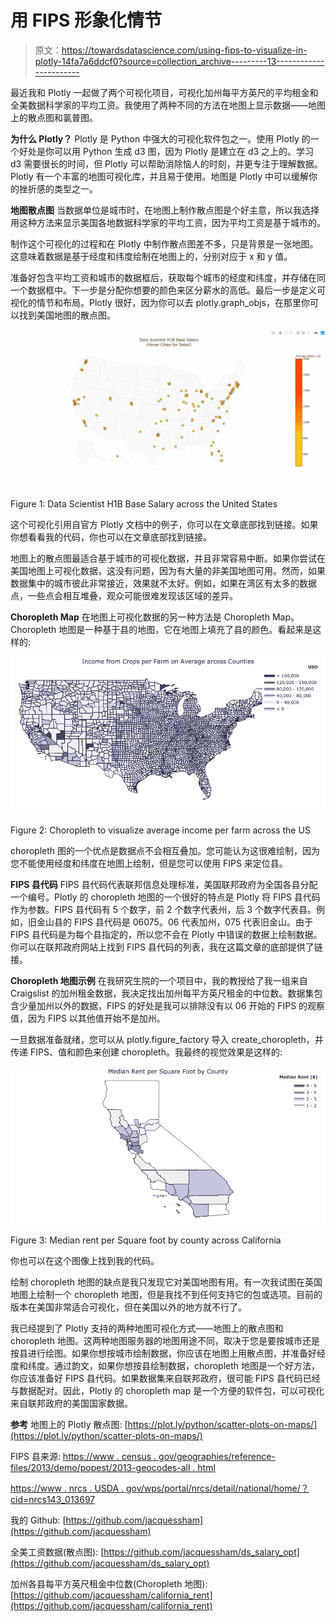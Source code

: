 # 用 FIPS 形象化情节

> 原文：<https://towardsdatascience.com/using-fips-to-visualize-in-plotly-14fa7a6ddcf0?source=collection_archive---------13----------------------->

最近我和 Plotly 一起做了两个可视化项目，可视化加州每平方英尺的平均租金和全美数据科学家的平均工资。我使用了两种不同的方法在地图上显示数据——地图上的散点图和氯普图。

**为什么 Plotly？**
Plotly 是 Python 中强大的可视化软件包之一。使用 Plotly 的一个好处是你可以用 Python 生成 d3 图，因为 Plotly 是建立在 d3 之上的。学习 d3 需要很长的时间，但 Plotly 可以帮助消除恼人的时刻，并更专注于理解数据。Plotly 有一个丰富的地图可视化库，并且易于使用。地图是 Plotly 中可以缓解你的挫折感的类型之一。

**地图散点图**
当数据单位是城市时，在地图上制作散点图是个好主意，所以我选择用这种方法来显示美国各地数据科学家的平均工资，因为平均工资是基于城市的。

制作这个可视化的过程和在 Plotly 中制作散点图差不多，只是背景是一张地图。这意味着数据是基于经度和纬度绘制在地图上的，分别对应于 x 和 y 值。

准备好包含平均工资和城市的数据框后，获取每个城市的经度和纬度，并存储在同一个数据框中。下一步是分配你想要的颜色来区分薪水的高低。最后一步是定义可视化的情节和布局。Plotly 很好，因为你可以去 plotly.graph_objs，在那里你可以找到美国地图的散点图。

![](img/08ec03665717fd6a5f51df0fd60b3356.png)

Figure 1: Data Scientist H1B Base Salary across the United States

这个可视化引用自官方 Plotly 文档中的例子，你可以在文章底部找到链接。如果你想看看我的代码，你也可以在文章底部找到链接。

地图上的散点图最适合基于城市的可视化数据，并且非常容易中断。如果你尝试在美国地图上可视化数据，这没有问题，因为有大量的非美国地图可用。然而，如果数据集中的城市彼此非常接近，效果就不太好。例如，如果在湾区有太多的数据点，一些点会相互堆叠，观众可能很难发现该区域的差异。

**Choropleth Map**
在地图上可视化数据的另一种方法是 Choropleth Map。Choropleth 地图是一种基于县的地图，它在地图上填充了县的颜色。看起来是这样的:

![](img/0eedc4cd98926f0c25acab932009f157.png)

Figure 2: Choropleth to visualize average income per farm across the US

choropleth 图的一个优点是数据点不会相互叠加。您可能认为这很难绘制，因为您不能使用经度和纬度在地图上绘制，但是您可以使用 FIPS 来定位县。

**FIPS 县代码**
FIPS 县代码代表联邦信息处理标准，美国联邦政府为全国各县分配一个编号。Plotly 的 choropleth 地图的一个很好的特点是 Plotly 将 FIPS 县代码作为参数。FIPS 县代码有 5 个数字，前 2 个数字代表州，后 3 个数字代表县。例如，旧金山县的 FIPS 县代码是 06075。06 代表加州，075 代表旧金山。由于 FIPS 县代码是为每个县指定的，所以您不会在 Plotly 中错误的数据上绘制数据。你可以在联邦政府网站上找到 FIPS 县代码的列表，我在这篇文章的底部提供了链接。

**Choropleth 地图示例** 在我研究生院的一个项目中，我的教授给了我一组来自 Craigslist 的加州租金数据，我决定找出加州每平方英尺租金的中位数。数据集包含少量加州以外的数据，FIPS 的好处是我可以排除没有以 06 开始的 FIPS 的观察值，因为 FIPS 以其他值开始不是加州。

一旦数据准备就绪，您可以从 plotly.figure_factory 导入 create_choropleth，并传递 FIPS、值和颜色来创建 choropleth。我最终的视觉效果是这样的:

![](img/3fb6a771db1b1e96087b6b0bf310dc9b.png)

Figure 3: Median rent per Square foot by county across California

你也可以在这个图像上找到我的代码。

绘制 choropleth 地图的缺点是我只发现它对美国地图有用。有一次我试图在英国地图上绘制一个 choropleth 地图，但是我找不到任何支持它的包或选项。目前的版本在美国非常适合可视化，但在美国以外的地方就不行了。

我已经提到了 Plotly 支持的两种地图可视化方式——地图上的散点图和 choropleth 地图。这两种地图服务器的地图用途不同，取决于您是要按城市还是按县进行绘图。如果你想按城市绘制数据，你应该在地图上用散点图，并准备好经度和纬度。通过韵文，如果你想按县绘制数据，choropleth 地图是一个好方法，你应该准备好 FIPS 县代码。如果数据集来自联邦政府，很可能 FIPS 县代码已经与数据配对。因此，Plotly 的 choropleth map 是一个方便的软件包，可以可视化来自联邦政府的美国国家数据。

**参考**
地图上的 Plotly 散点图:
[https://plot.ly/python/scatter-plots-on-maps/](https://plot.ly/python/scatter-plots-on-maps/)

FIPS 县来源:
[https://www . census . gov/geographies/reference-files/2013/demo/popest/2013-geocodes-all . html](https://www.census.gov/geographies/reference-files/2013/demo/popest/2013-geocodes-all.html)

[https://www . nrcs . USDA . gov/wps/portal/nrcs/detail/national/home/？cid=nrcs143_013697](https://www.nrcs.usda.gov/wps/portal/nrcs/detail/national/home/?cid=nrcs143_013697)

我的 Github:
[https://github.com/jacquessham](https://github.com/jacquessham)

全美工资数据(散点图):
[https://github.com/jacquessham/ds_salary_opt](https://github.com/jacquessham/ds_salary_opt)

加州各县每平方英尺租金中位数(Choropleth 地图):
[https://github.com/jacquessham/california_rent](https://github.com/jacquessham/california_rent)